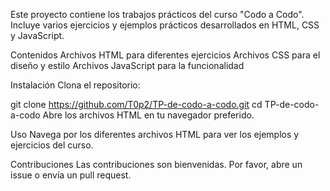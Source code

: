 Este proyecto contiene los trabajos prácticos del curso "Codo a Codo". Incluye varios ejercicios y ejemplos prácticos desarrollados en HTML, CSS y JavaScript.

Contenidos
Archivos HTML para diferentes ejercicios
Archivos CSS para el diseño y estilo
Archivos JavaScript para la funcionalidad


Instalación
Clona el repositorio:

git clone https://github.com/T0p2/TP-de-codo-a-codo.git
cd TP-de-codo-a-codo
Abre los archivos HTML en tu navegador preferido.

Uso
Navega por los diferentes archivos HTML para ver los ejemplos y ejercicios del curso.

Contribuciones
Las contribuciones son bienvenidas. Por favor, abre un issue o envía un pull request.
